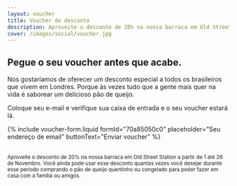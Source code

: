 ```yaml
---
layout: voucher
title: Voucher de desconto
description: Aproveite o desconto de 20% na nossa barraca em Old Street Station a partir de 1 até 26 de Novembro.
cover: /images/social/voucher.jpg
---
```


## Pegue o seu voucher antes que acabe.

Nos gostaríamos de oferecer um desconto especial a todos os brasileiros que vivem em Londres. Porque às vezes tudo que a gente mais quer na vida é saborear um delicioso pão de queijo.

Coloque seu e-mail e verifique sua caixa de entrada e o seu voucher estará lá.

{% include voucher-form.liquid formId="70a85050c0" placeholder="Seu endereço de email" buttonText="Enviar voucher" %}

<br>
<small class="faded">Aproveite o desconto de 20% na nossa barraca em Old Street Station a partir de 1 até 26 de Novembro. Você ainda pode usar esse desconto quantas vezes você desejar durante esse periodo comprando o pão de queijo quentinho ou congelado para poder fazer em casa com a família ou amigos. </small>

